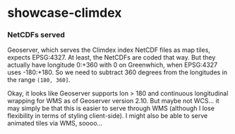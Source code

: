 # showcase-climdex

### NetCDFs served

Geoserver, which serves the Climdex index NetCDF files as map tiles, expects EPSG:4327. At least, the NetCDFs are coded that way. But they actually have longitude 0:+360 with 0 on Greenwhich, when EPSG:4327 uses -180:+180. So we need to subtract 360 degrees from the longitudes in the range `(180, 360]`.

Okay, it looks like Geoserver supports lon > 180 and continuous longitudinal wrapping for WMS as of Geoserver version 2.10. But maybe not WCS... it may simply be that this is easier to serve through WMS (although I lose flexibility in terms of styling client-side). I might also be able to serve animated tiles via WMS, soooo...